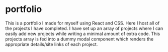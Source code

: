 # portfolio
This is a portfolio I made for myself using React and CSS. Here I host all of the projects I have completed. I have set up an array of projects where I can easily add new projects while writing a minimal amount of extra code. This projects array is fed into a dummy modal component which renders the appropriate details/site links of each project. 

